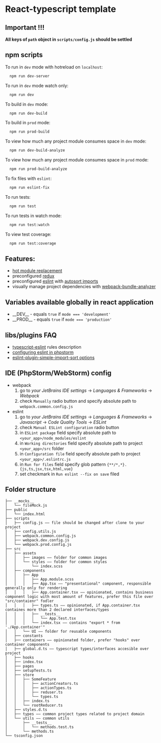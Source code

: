 # React-typescript template

## Important !!!
**All keys of `path` object in `scripts/config.js` should be settled**

## npm scripts

To run in `dev` mode with hotreload on `localhost`:
```bash
  npm run dev-server
```

To run in `dev` mode watch only:
```bash
  npm run dev
```

To build in `dev` mode:
```bash
  npm run dev-build
```

To build in `prod` mode:
```bash
  npm run prod-build
```

To view how much any project module consumes  space in `dev` mode:
```bash
  npm run dev-build-analyze
```

To view how much any project module consumes  space in `prod` mode:
```bash
  npm run prod-build-analyze
```

To fix files with `eslint`:
```bash
  npm run eslint-fix
```

To run tests:
```bash
  npm run test
```

To run tests in watch mode:
```bash
  npm run test:watch
```

To view test coverage:
```bash
  npm run test:coverage
```

## Features:
- [hot module replacement](https://github.com/pmmmwh/react-refresh-webpack-plugin)
- preconfigured [redux](https://redux.js.org/)
- preconfigured [eslint](https://eslint.org/) with [autosort imports](https://github.com/lydell/eslint-plugin-simple-import-sort/#custom-grouping)
- visually manage project dependencies with [webpack-bundle-analyzer](https://github.com/webpack-contrib/webpack-bundle-analyzer)

## Variables available globally in react application
- __DEV\_\_ - equals `true` if `mode === 'development'`
- __PROD\_\_ - equals `true` if `mode === 'production'`

## libs/plugins FAQ
- [typescript-eslint](https://github.com/typescript-eslint/typescript-eslint/tree/master/packages/eslint-plugin) rules description
- [configuring eslint in phpstorm](https://www.jetbrains.com/help/phpstorm/eslint.html#ws_js_eslint_manual_configuration)
- [eslint-plugin-simple-import-sort options](https://github.com/lydell/eslint-plugin-simple-import-sort/#custom-grouping)

## IDE (PhpStorm/WebStorm) config
- webpack
  1. go to *your JetBrains IDE settings* -> *Languages & Frameworks* -> *Webpack*<br />
  3. check `Manually` radio button and specify absolute path to `webpack.common.config.js`
- eslint
  1. go to *your JetBrains IDE settings* -> *Languages & Frameworks* -> *Javascript* -> *Code Quality Tools* -> *ESLint*<br />
  2. check `Manual ESLint configuration` radio button
  3. in `ESLint package` field specify absolute path to `<your_app>/node_modules/eslint`
  4. in `Working directories` field specify absolute path to project `<your_app>/src` folder
  5. in `Configuration file` field specify absolute path to project `<your_app>/.eslintrc.js`
  6. in `Run for files` field specify glob pattern `{**/*,*}.{js,ts,jsx,tsx,html,vue}`
  7. set checkmark in `Run eslint --fix on save` filed

## Folder structure
```
├── __mocks__
│   └── fileMock.js
├── public
│   └── index.html
├── scripts
│   ├── config.js —— file should be changed after clone to your project
│   ├── config.utils.js
│   ├── webpack.common.config.js
│   ├── webpack.dev.config.js
│   └── webpack.prod.config.js
├── src
│   ├── assets
│   │   ├── images —— folder for common images
│   │   └── styles —— folder for common styles
│   │       └── index.scss
│   ├── components
│   │   ├── App
│   │   │   ├── App.module.scss
│   │   │   ├── App.tsx —— "presentational" component, responsible generally only for rendering
│   │   │   ├── App.container.tsx —— opinionated, contains business component logic with most amount of features, prefer this file over "src/contaienr" fodler
│   │   │   ├── types.ts —— opinionated, if App.container.tsx containes more than 2 declared interfaces/types
│   │   │   ├── __tests__
│   │   │   │   └── App.test.tsx
│   │   │   └── index.tsx —— contains "export * from './App.container'"
│   │   └── UI —— folder for reusable components
│   ├── constants
│   ├── containers —— opinionated folder, prefer "hooks" over container components
│   ├── global.d.ts —— typescript types/interfaces accesible over project
│   ├── hooks
│   ├── index.tsx
│   ├── pages
│   ├── setupTests.ts
│   ├── store
│   │   ├── SomeFeature
│   │   │   ├── actionCreators.ts
│   │   │   ├── actionTypes.ts
│   │   │   ├── reduser.ts
│   │   │   └── types.ts
│   │   ├── index.ts
│   │   └── rootReducer.ts
│   ├── styles.d.ts
│   ├── types —— common project types related to project domain
│   └── utils —— common utils
│       ├── __tests__
│       │   └── methods.test.ts
│       └── methods.ts
└── tsconfig.json
```